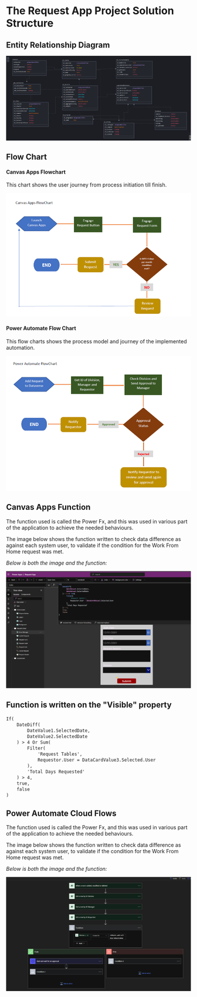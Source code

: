 # The Request App Project Solution Structure

## Entity Relationship Diagram

![](Images/E-R_Diagram.png)

## Flow Chart

#### Canvas Apps Flowchart

This chart shows the user journey from process initiation till finish.

![](Images/canvas_flowchart.png)


#### Power Automate Flow Chart

This flow charts shows the process model and journey of the implemented automation.

![](Images/cloudflow_flowchart.png)



## Canvas Apps Function

The function used is called the Power Fx, and this was used in various part of the application to achieve the needed behaviours.

The image below shows the function written to check data difference as against each system user, to validate if the condition for the Work From Home request was met.

_Below is both the image and the function:_

![](Images/function_view.png)


Function is written on the "Visible" property
----
```Power Fx
If(
    DateDiff(
        DateValue1.SelectedDate,
        DateValue2.SelectedDate
    ) > 4 Or Sum(
        Filter(
            'Request Tables',
            Requestor.User = DataCardValue3.Selected.User
        ),
        'Total Days Requested'
    ) > 4,
    true,
    false
)
```


## Power Automate Cloud Flows

The function used is called the Power Fx, and this was used in various part of the application to achieve the needed behaviours.

The image below shows the function written to check data difference as against each system user, to validate if the condition for the Work From Home request was met.

_Below is both the image and the function:_

![](Images/request_automation.png)
